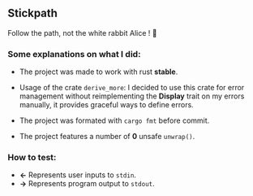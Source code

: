 ## Stickpath

Follow the path, not the white rabbit Alice ! :rabbit:

### Some explanations on what I did:

- The project was made to work with rust **stable**.

- Usage of the crate `derive_more`:
I decided to use this crate for error management without reimplementing the **Display** trait on my errors manually, it provides graceful ways to define errors.

- The project was formated with `cargo fmt` before commit.

- The project features a number of **0** unsafe `unwrap()`.

### How to test:

- **<-** Represents user inputs to `stdin`.
- **->** Represents program output to `stdout`.
